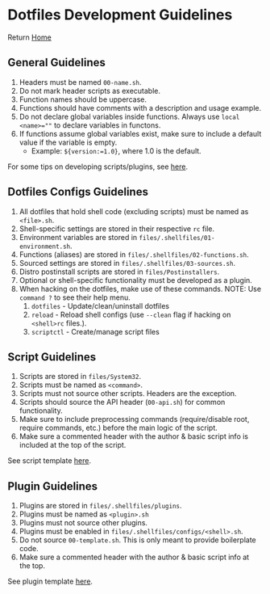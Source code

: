 # Dotfiles Development Guidelines

Return [Home](../README.md)

## General Guidelines

1. Headers must be named `00-name.sh`.
2. Do not mark header scripts as executable.
3. Function names should be uppercase.
4. Functions should have comments with a description and usage example.
5. Do not declare global variables inside functions. Always use `local <name>=""` to declare variables in functons.
6. If functions assume global variables exist, make sure to include a default value if the variable is empty.
   - Example: `${version:=1.0}`, where 1.0 is the default.

For some tips on developing scripts/plugins, see [here](script-tricks.md).

## Dotfiles Configs Guidelines

1. All dotfiles that hold shell code (excluding scripts) must be named as `<file>.sh`.
2. Shell-specific settings are stored in their respective `rc` file.
3. Environment variables are stored in `files/.shellfiles/01-environment.sh`.
4. Functions (aliases) are stored in `files/.shellfiles/02-functions.sh`.
5. Sourced settings are stored in `files/.shellfiles/03-sources.sh`.
6. Distro postinstall scripts are stored in `files/Postinstallers`.
7. Optional or shell-specific functionality must be developed as a plugin.
8. When hacking on the dotfiles, make use of these commands. NOTE: Use `command ?` to see their help menu.
   1. `dotfiles` - Update/clean/uninstall dotfiles
   2. `reload` - Reload shell configs (use `--clean` flag if hacking on `<shell>rc` files.).
   3. `scriptctl` - Create/manage script files

## Script Guidelines

1. Scripts are stored in `files/System32`.
2. Scripts must be named as `<command>`.
3. Scripts must not source other scripts. Headers are the exception.
4. Scripts should source the API header (`00-api.sh`) for common functionality.
5. Make sure to include preprocessing commands (require/disable root, require commands, etc.) before the main logic of the script.
6. Make sure a commented header with the author & basic script info is included at the top of the script.

See script template [here](../files/System32/00-template.sh).

## Plugin Guidelines

1. Plugins are stored in `files/.shellfiles/plugins`.
2. Plugins must be named as `<plugin>.sh`
3. Plugins must not source other plugins.
4. Plugins must be enabled in `files/.shellfiles/configs/<shell>.sh`.
5. Do not source `00-template.sh`. This is only meant to provide boilerplate code.
6. Make sure a commented header with the author & basic script info at the top.

See plugin template [here](../files/.shellfiles/plugins/00-template.sh).
